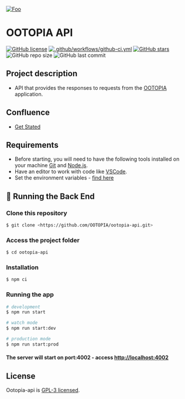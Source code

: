 [![Foo](https://static.wixstatic.com/media/ca276f_2ad7374dcb514aa78c9d35bd3e0c364f~mv2.png/v1/fill/w_295,h_87,al_c,q_85,usm_0.66_1.00_0.01/logo%20OO%2001%20horz%20blue%20small.webp)](https://www.ootopia.org/)

# OOTOPIA API

[![GitHub license](https://img.shields.io/github/license/OOTOPIA/ootopia-api)](https://github.com/OOTOPIA/ootopia-api/blob/main/LICENSE)
[![.github/workflows/github-ci.yml](https://github.com/OOTOPIA/ootopia-api/actions/workflows/ci.yml/badge.svg?branch=develop)](https://github.com/OOTOPIA/ootopia-api/actions/workflows/github-ci.yml)
[![GitHub stars](https://img.shields.io/github/stars/OOTOPIA/ootopia-api)](https://github.com/OOTOPIA/ootopia-api/stargazers)
![GitHub repo size](https://img.shields.io/github/repo-size/OOTOPIA/ootopia-api)
![GitHub last commit](https://img.shields.io/github/last-commit/OOTOPIA/ootopia-api)

## Project description

- API that provides the responses to requests from the [OOTOPIA](https://github.com/OOTOPIA/ootopia-app) application.


## Confluence
- [Get Stated](https://devmagic.atlassian.net/wiki/spaces/~102890266/pages/2248540213/Get+Started+-+Ootopia)

## Requirements
- Before starting, you will need to have the following tools installed on your machine [Git](https://git-scm.com) and [Node.js](https://nodejs.org/en/). 
- Have an editor to work with code like [VSCode](https://code.visualstudio.com/).
- Set the environment variables - [find here](https://devmagic.atlassian.net/wiki/spaces/~102890266/pages/2225176585)


## 🎲 Running the Back End

### Clone this repository 
```bash
$ git clone <https://github.com/OOTOPIA/ootopia-api.git>
```

### Access the project folder
```bash
$ cd ootopia-api
```

### Installation
```bash
$ npm ci
```

### Running the app

```bash
# development
$ npm run start

# watch mode
$ npm run start:dev

# production mode
$ npm run start:prod
```
#### The server will start on port:4002 - access <http://localhost:4002>

## License

  Ootopia-api is [GPL-3 licensed](LICENSE).
